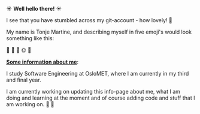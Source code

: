 ☀️ **Well hello there!** ☀️ 

I see that you have stumbled across my git-account - how lovely! 🎈


My name is Tonje Martine, and describing myself in five emoji's would look something like this:

🤸 🍷 🐆 🌞 💃

**<ins>Some information about me<ins>**:
  
  
I study Software Engineering at OsloMET, where I am currently in my third and final year. 

I am currently working on updating this info-page about me, what I am doing and learning at the moment
and of course adding code and stuff that I am working on. 🔨 🧰



